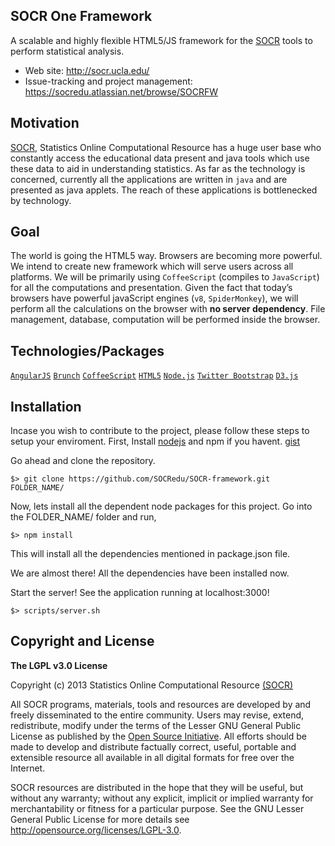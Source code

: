 ## SOCR One Framework
A scalable and highly flexible HTML5/JS framework for the [SOCR](http://socr.ucla.edu) tools to perform statistical analysis.

* Web site: http://socr.ucla.edu/
* Issue-tracking and project management: https://socredu.atlassian.net/browse/SOCRFW

Motivation 
--------------
[SOCR](http://socr.umich.edu), Statistics Online Computational Resource has a huge user base who constantly access the educational data present and java tools which use these data to aid in understanding statistics.
As far as the technology is concerned, currently all the applications are written in `java` and are presented as java applets. The reach of these applications is bottlenecked by technology.

Goal
------
The world is going the HTML5 way. Browsers are becoming more powerful. 
We intend to create new framework which will serve users across all platforms. We will be primarily using `CoffeeScript` (compiles to `JavaScript`) for all the computations and presentation. Given the fact that today’s browsers have powerful javaScript engines (`v8`, `SpiderMonkey`), we will perform all the calculations on the browser with **no server dependency**. File management, database, computation will be performed inside the browser.

 Technologies/Packages
----------------
 [`AngularJS`](http://angularjs.org) 
 [`Brunch`](http://brunch.io) 
 [`CoffeeScript`](http://coffeescript.org/)
 [`HTML5`](http://html5rocks.com/)
 [`Node.js`](http://nodejs.org/) 
 [`Twitter Bootstrap`](twitter.github.com/bootstrap/) 
 [`D3.js`](http://d3js.org) 

Installation
------------
Incase you wish to contribute to the project, please follow these steps to setup your enviroment.
First, Install [nodejs](http://nodejs.org/) and npm if you havent. [gist](https://gist.github.com/isaacs/579814)

Go ahead and clone the repository.

    $> git clone https://github.com/SOCRedu/SOCR-framework.git FOLDER_NAME/

Now, lets install all the dependent node packages for this project. Go into the FOLDER_NAME/ folder and run,

    $> npm install

This will install all the dependencies mentioned in package.json file.

We are almost there! All the dependencies have been installed now. 
    
Start the server! See the application running at localhost:3000!

    $> scripts/server.sh

Copyright and License 
----------------------

**The LGPL v3.0 License**

Copyright (c) 2013 Statistics Online Computational Resource [(SOCR)](http://www.StatisticsResource.org)

All SOCR programs, materials, tools and resources are developed by and freely disseminated to the entire community.
Users may revise, extend, redistribute, modify under the terms of the Lesser GNU General Public License
as published by the [Open Source Initiative](http://opensource.org/licenses/). All efforts should be made to develop and distribute
factually correct, useful, portable and extensible resource all available in all digital formats for free over the Internet.

SOCR resources are distributed in the hope that they will be useful, but without
any warranty; without any explicit, implicit or implied warranty for merchantability or
fitness for a particular purpose. See the GNU Lesser General Public License for
more details see http://opensource.org/licenses/LGPL-3.0.
